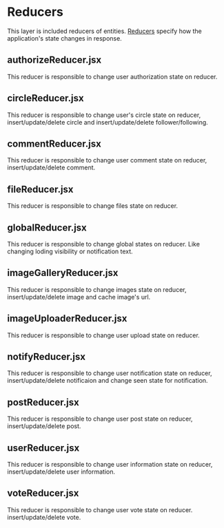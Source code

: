 # Reducers

This layer is included reducers of entities. [Reducers](http://redux.js.org/docs/basics/Reducers.html) specify how the application's state changes in response.

## authorizeReducer.jsx

This reducer is responsible to change user authorization state on reducer.

## circleReducer.jsx

This reducer is responsible to change user's circle state on reducer, insert/update/delete circle and insert/update/delete follower/following.

## commentReducer.jsx

This reducer is responsible to change user comment state on reducer, insert/update/delete comment.

## fileReducer.jsx

This reducer is responsible to change files state on reducer.

## globalReducer.jsx

This reducer is responsible to change global states on reducer. Like changing loding visibility or notification text.

## imageGalleryReducer.jsx

This reducer is responsible to change images state on reducer, insert/update/delete image and cache image's url.

## imageUploaderReducer.jsx

This reducer is responsible to change user upload state on reducer.

## notifyReducer.jsx

This reducer is responsible to change user notification state on reducer, insert/update/delete notificaion and change seen state for notification.

## postReducer.jsx

This reducer is responsible to change user post state on reducer, insert/update/delete post.

## userReducer.jsx

This reducer is responsible to change user information state on reducer, insert/update/delete user information.

## voteReducer.jsx

This reducer is responsible to change user vote state on reducer. insert/update/delete vote.